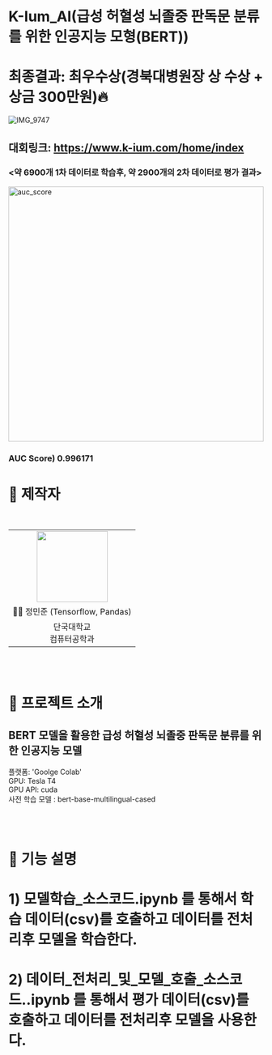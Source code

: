 # K-Ium_AI(급성 허혈성 뇌졸중 판독문 분류를 위한 인공지능 모형(BERT))

# 최종결과: 최우수상(경북대병원장 상 수상 + 상금 300만원):fire:

![IMG_9747](https://user-images.githubusercontent.com/93313445/203766646-5a3c17c2-31b2-4f62-a131-bd486823a161.jpg)


## 대회링크: https://www.k-ium.com/home/index


### <약 6900개 1차 데이터로 학습후, 약 2900개의 2차 데이터로 평가 결과>
<img width="504" alt="auc_score" src="https://user-images.githubusercontent.com/93313445/201343026-9f0ef675-0874-4a28-80cf-7fbaf1c89dde.png">

### AUC Score) 0.996171


# 👨‍ 제작자

<br/>

<table>
  <tr>
    <td height="140px" align="center"> <a href="https://github.com/BanApp"><img src="https://avatars.githubusercontent.com/u/93313445?s=460&v=4" width="140px" /><br/></a></td>

  </tr>
  <tr>
      <td align="center">👦🏻 정민준 (Tensorflow, Pandas)</td>
  </tr>
  <tr>
      <td align="center">단국대학교<br/>컴퓨터공학과<br/></td>
  </tr>
</table>
<br/><br/>


# 🎥 프로젝트 소개

## BERT 모델을 활용한 급성 허혈성 뇌졸중 판독문 분류를 위한 인공지능 모델

플랫폼: 'Goolge Colab'<br>
GPU: Tesla T4<br>
GPU API: cuda<br>
사전 학습 모델 : bert-base-multilingual-cased

<br/><br/>


# 📘 기능 설명

# 1) 모델학습_소스코드.ipynb 를 통해서 학습 데이터(csv)를 호출하고 데이터를 전처리후 모델을 학습한다.
# 2) 데이터_전처리_및_모델_호출_소스코드..ipynb 를 통해서 평가 데이터(csv)를 호출하고 데이터를 전처리후 모델을 사용한다.




